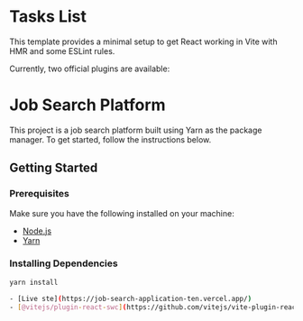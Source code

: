 # Tasks List

This template provides a minimal setup to get React working in Vite with HMR and some ESLint rules.

Currently, two official plugins are available:
# Job Search Platform

This project is a job search platform built using Yarn as the package manager. To get started, follow the instructions below.

## Getting Started

### Prerequisites

Make sure you have the following installed on your machine:

- [Node.js](https://nodejs.org/)
- [Yarn](https://yarnpkg.com/)

### Installing Dependencies

```bash
yarn install

- [Live ste](https://job-search-application-ten.vercel.app/) 
- [@vitejs/plugin-react-swc](https://github.com/vitejs/vite-plugin-react-swc) uses [SWC](https://swc.rs/) for Fast Refresh
